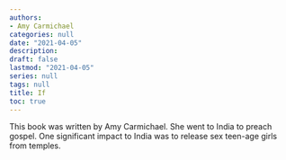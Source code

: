 ```yaml
---
authors:
- Amy Carmichael
categories: null
date: "2021-04-05"
description: 
draft: false
lastmod: "2021-04-05"
series: null
tags: null
title: If
toc: true
---
```


This book was written by Amy Carmichael.  She went to India to preach gospel.  One significant impact to India was to release sex teen-age girls from temples.  



